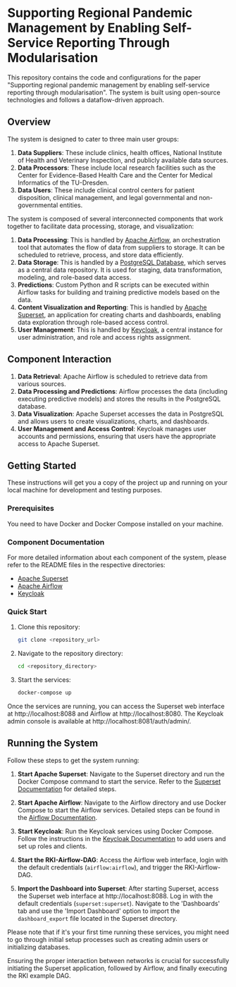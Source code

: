 # Supporting Regional Pandemic Management by Enabling Self-Service Reporting Through Modularisation

This repository contains the code and configurations for the paper "Supporting regional pandemic management by enabling self-service reporting through modularisation". The system is built using open-source technologies and follows a dataflow-driven approach.

## Overview

The system is designed to cater to three main user groups:

1. **Data Suppliers**: These include clinics, health offices, National Institute of Health and Veterinary Inspection, and publicly available data sources.
2. **Data Processors**: These include local research facilities such as the Center for Evidence-Based Health Care and the Center for Medical Informatics of the TU-Dresden.
3. **Data Users**: These include clinical control centers for patient disposition, clinical management, and legal governmental and non-governmental entities.

The system is composed of several interconnected components that work together to facilitate data processing, storage, and visualization:

1. **Data Processing**: This is handled by [Apache Airflow](./airflow/README.md), an orchestration tool that automates the flow of data from suppliers to storage. It can be scheduled to retrieve, process, and store data efficiently.
2. **Data Storage**: This is handled by a [PostgreSQL Database](https://www.postgresql.org/docs/), which serves as a central data repository. It is used for staging, data transformation, modeling, and role-based data access.
3. **Predictions**: Custom Python and R scripts can be executed within Airflow tasks for building and training predictive models based on the data.
4. **Content Visualization and Reporting**: This is handled by [Apache Superset](./superset/README.md), an application for creating charts and dashboards, enabling data exploration through role-based access control.
5. **User Management**: This is handled by [Keycloak](./keycloak/README.md), a central instance for user administration, and role and access rights assignment.

## Component Interaction

1. **Data Retrieval**: Apache Airflow is scheduled to retrieve data from various sources. 
2. **Data Processing and Predictions**: Airflow processes the data (including executing predictive models) and stores the results in the PostgreSQL database.
3. **Data Visualization**: Apache Superset accesses the data in PostgreSQL and allows users to create visualizations, charts, and dashboards.
4. **User Management and Access Control**: Keycloak manages user accounts and permissions, ensuring that users have the appropriate access to Apache Superset.

## Getting Started

These instructions will get you a copy of the project up and running on your local machine for development and testing purposes.

### Prerequisites

You need to have Docker and Docker Compose installed on your machine.

### Component Documentation
For more detailed information about each component of the system, please refer to the README files in the respective directories:

* [Apache Superset](./superset/README.md)
* [Apache Airflow](./airflow/README.md)
* [Keycloak](./keycloak/README.md)

### Quick Start

1. Clone this repository:

   ```bash
   git clone <repository_url>
    ```

2. Navigate to the repository directory:
    ```bash
    cd <repository_directory>
    ```
3. Start the services:
    ```bash
    docker-compose up
    ```
Once the services are running, you can access the Superset web interface at http://localhost:8088 and Airflow at http://localhost:8080. The Keycloak admin console is available at http://localhost:8081/auth/admin/.


## Running the System

Follow these steps to get the system running:

1. **Start Apache Superset**: Navigate to the Superset directory and run the Docker Compose command to start the service. Refer to the [Superset Documentation](./superset/README.md) for detailed steps.

2. **Start Apache Airflow**: Navigate to the Airflow directory and use Docker Compose to start the Airflow services. Detailed steps can be found in the [Airflow Documentation](./airflow/README.md).

3. **Start Keycloak**: Run the Keycloak services using Docker Compose. Follow the instructions in the [Keycloak Documentation](./keycloak/README.md) to add users and set up roles and clients.

4. **Start the RKI-Airflow-DAG**: Access the Airflow web interface, login with the default credentials (`airflow:airflow`), and trigger the RKI-Airflow-DAG.

5. **Import the Dashboard into Superset**: After starting Superset, access the Superset web interface at http://localhost:8088. Log in with the default credentials (`superset:superset`). Navigate to the 'Dashboards' tab and use the 'Import Dashboard' option to import the `dashboard_export` file located in the Superset directory.

Please note that if it's your first time running these services, you might need to go through initial setup processes such as creating admin users or initializing databases.

Ensuring the proper interaction between networks is crucial for successfully initiating the Superset application, followed by Airflow, and finally executing the RKI example DAG.